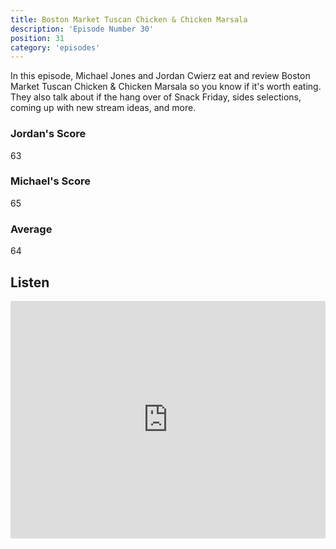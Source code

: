 ```yaml
---
title: Boston Market Tuscan Chicken & Chicken Marsala
description: 'Episode Number 30'
position: 31
category: 'episodes'
---
```


In this episode, Michael Jones and Jordan Cwierz eat and review Boston Market Tuscan Chicken & Chicken Marsala so you know if it's worth eating. They also talk about if the hang over of Snack Friday, sides selections, coming up with new stream ideas, and more.

### Jordan's Score

63

### Michael's Score

65

### Average

64

## Listen

<iframe src="https://open.spotify.com/embed-podcast/episode/47v9jvmHh2XUOqS0AUOoaa" loading="lazy" style="border: 0; width: 100%; height: 380px;" allow="encrypted-media"></iframe>

